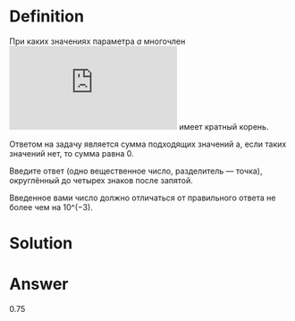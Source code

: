 # Definition

При каких значениях параметра *a* многочлен ![equation](https://latex.codecogs.com/gif.latex?f%28x%29%3Dx%5E3&plus;ax%5E2&plus;3x%20-%201.) имеет кратный корень.

Ответом на задачу является сумма подходящих значений a, если таких значений нет, то сумма равна 0.

Введите ответ (одно вещественное число, разделитель — точка), округлённый до четырех знаков после запятой.

Введенное вами число должно отличаться от правильного ответа не более чем на 10^(−3).

# Solution

# Answer

0.75